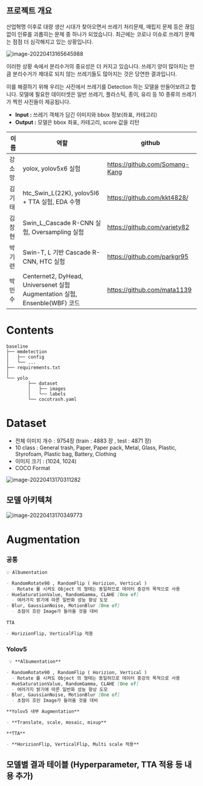 ## 프로젝트 개요

산업혁명 이후로 대량 생산 시대가 찾아오면서 쓰레기 처리문제, 매립지 문제 등은 끊임없이 인류를 괴롭히는 문제 중 하나가 되었습니다. 최근에는 코로나 이슈로 쓰레기 문제는 점점 더 심각해지고 있는 상황입니다.

![image-20220413165645988](https://raw.githubusercontent.com/variety82/imgForTypora/forUpload/img/image-20220413165645988.png)



이러한 상황 속에서 분리수거의 중요성은 더 커지고 있습니다. 쓰레기 양이 많아지는 만큼 분리수거가 제대로 되지 않는 쓰레기들도 많아지는 것은 당연한 결과입니다.

이를 해결하기 위해 우리는 사진에서 쓰레기를 Detection 하는 모델을 만들어보려고 합니다. 모델에 필요한 데이터셋은 일반 쓰레기, 플라스틱, 종이, 유리 등 10 종류의 쓰레기가 찍힌 사진들이 제공됩니다.

- **Input :** 쓰레기 객체가 담긴 이미지와 bbox 정보(좌표, 카테고리)
- **Output :** 모델은 bbox 좌표, 카테고리, score 값을 리턴

| 이름   | 역할                                                         | github                         |
| ------ | ------------------------------------------------------------ | ------------------------------ |
| 강소망 | yolox, yolov5x6 실험                                         | https://github.com/Somang-Kang |
| 김기태 | htc_Swin_L(22K), yolov5l6 + TTA 실험, EDA 수행               | https://github.com/kkt4828/    |
| 김창현 | Swin_L_Cascade R-CNN 실험, Oversampling 실험                 | https://github.com/variety82   |
| 박기련 | Swin-T, L 기반 Cascade R-CNN, HTC 실험                       | https://github.com/parkgr95    |
| 박민수 | Centernet2, DyHead, Universenet 실험Augmentation 실험, Ensenble(WBF) 코드 | https://github.com/mata1139    |

# Contents

```
baseline
├── mmdetection
│   ├── config
│   └── ...
├── requirements.txt
│
└── yolo
		├── dataset
		│   ├── images
		│   └── labels
		└── cocotrash.yaml
```



# Dataset

- 전체 이미지 개수 : 9754장 (train : 4883 장 , test : 4871 장)
- 10 class : General trash, Paper, Paper pack, Metal, Glass, Plastic, Styrofoam, Plastic bag, Battery, Clothing
- 이미지 크기 : (1024, 1024)
- COCO Format

![image-20220413170311282](https://raw.githubusercontent.com/variety82/imgForTypora/forUpload/img/image-20220413170311282.png)



## 모델 아키텍쳐

![image-20220413170349773](https://raw.githubusercontent.com/variety82/imgForTypora/forUpload/img/image-20220413170349773.png)



# Augmentation

### 공통

```markdown
💡 Albumentation

- RandomRotate90 , RandomFlip ( Horizion, Vertical )
  - Rotate 를 시켜도 Object 의 형태는 동일하므로 데이터 증강의 목적으로 사용
- HueSaturationValue, RandomGamma, CLAHE [One of]
  - 여러가지 밝기에 따른 일반화 성능 향상 도모
- Blur, GaussianNoise, MotionBlur [One of]
  - 초점이 흐린 Image가 들어올 것을 대비
  
TTA

- HorizionFlip, VerticalFlip 적용 
```

### Yolov5

```markdown
 💡 **Albumentation**

- RandomRotate90 , RandomFlip ( Horizion, Vertical )
  - Rotate 를 시켜도 Object 의 형태는 동일하므로 데이터 증강의 목적으로 사용
- HueSaturationValue, RandomGamma, CLAHE [One of]
  - 여러가지 밝기에 따른 일반화 성능 향상 도모
- Blur, GaussianNoise, MotionBlur [One of]
  - 초점이 흐린 Image가 들어올 것을 대비

**Yolov5 내부 Augmentation**

- **Translate, scale, mosaic, mixup**

**TTA**

- **HorizionFlip, VerticalFlip, Multi scale 적용** 
```



## 모델별 결과 테이블 (Hyperparameter, TTA 적용 등 내용 추가)
